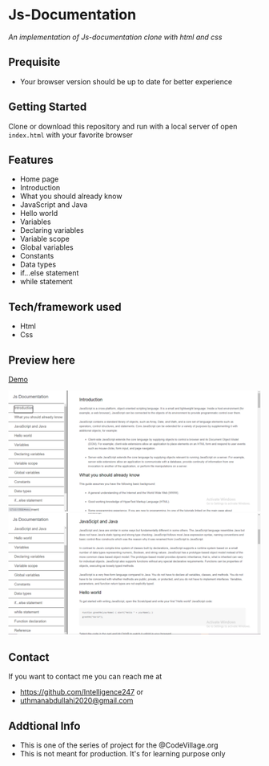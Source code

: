 # Js-Documentation
*An implementation of Js-documentation clone with html and css*
## Prequisite
- Your browser version should be up to date for better experience
## Getting Started
Clone or download this repository and run with a local server of open `index.html` with your favorite browser
## Features
- Home page
- Introduction
- What you should already know
- JavaScript and Java
- Hello world
- Variables
- Declaring variables
- Variable scope
- Global variables
- Constants
- Data types
- if...else statement
- while statement
## Tech/framework used
- Html
- Css
## Preview here
[Demo](https://rawcdn.githack.com/Intelligence247/Js-Documentation/4ff06134f04badc82c15daed19c001ceeec04ba3/index.html)

![screenshot](./media/sketch1.png)
![screenshot](./media/sketch2.png)


## Contact
If you want to contact me you can reach me at
- https://github.com/Intelligence247 or
- uthmanabdullahi2020@gmail.com
## Addtional Info
- This is one of the series of project for the @CodeVillage.org 
- This is not meant for production. It's for learning purpose only
